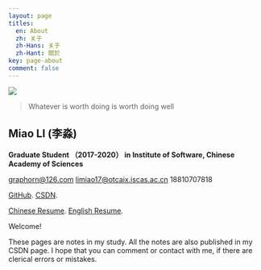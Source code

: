 ```yaml
---
layout: page
titles:
  en: About
  zh: 关于
  zh-Hans: 关于
  zh-Hant: 關於
key: page-about
comment: false
---
```




![](https://ws1.sinaimg.cn/large/006tNc79ly1fmufgqhpovj308w08wmya.jpg)

> Whatever is worth doing is worth doing well

## **Miao LI (李淼)**

**Graduate Student （2017-2020） in Institute of Software, Chinese Academy of Sciences**  

graphorn@126.com     limiao17@otcaix.iscas.ac.cn     18810707818  

[GitHub](https://github.com/seektech).     [CSDN](http://blog.csdn.net/u013413471).  

[Chinese Resume](https://github.com/graphorn/Resume-MiaoLI/blob/master/AwesomeCV_CH/resume.pdf).      [English Resume](https://github.com/graphorn/Resume-MiaoLI/blob/master/AwesomeCV_EN/resume.pdf).  


> 

Welcome! 

These pages are notes in my study. All the notes are also published in my CSDN page. I hope that you can comment or contact with me, if there are clerical errors or mistakes.  


